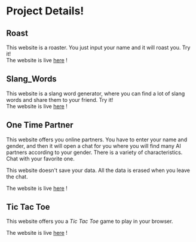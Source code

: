# Project Details!

## Roast
This website is a roaster. You just input your name and it will roast you. Try it! <br>
The website is live [here](https://rosater.w3spaces.com) !

## Slang_Words
This website is a slang word generator, where you can find a lot of slang words and share them to your friend. Try it! <br>
The website is live [here](https://slangwords.w3spaces.com/) !

##  One Time Partner

This website offers you online partners. You have to enter your name and gender, and then it will open a chat for you where you will find many AI partners according to your gender. There is a variety of characteristics. Chat with your favorite one.

This website doesn't save your data. All the data is erased when you leave the chat.

The website is live [here](https://otpartner.w3spaces.com/) !

##  Tic Tac Toe

This website offers you a *Tic Tac Toe* game to play in your browser.

The website is live [here](https://tictactoe-0.w3spaces.com/) !
